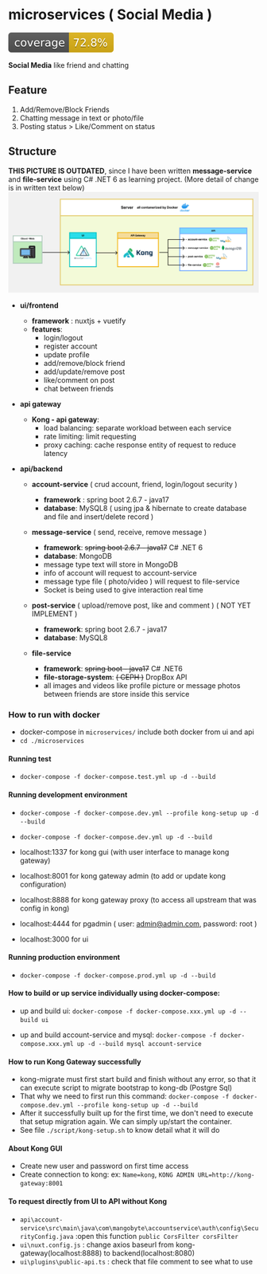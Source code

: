 # microservices ( Social Media )

![structure](.github/badges/jacoco.svg)

**Social Media** like friend and chatting

## Feature
1. Add/Remove/Block Friends
2. Chatting message in text or photo/file
3. Posting status > Like/Comment on status

## Structure

**THIS PICTURE IS OUTDATED**, since I have been written **message-service** and **file-service** using C# .NET 6 as learning project. (More detail 
of change is in written text below)
![structure](img/structure.png)

- **ui/frontend**
    - **framework** : nuxtjs + vuetify
    - **features**:
        - login/logout
        - register account
        - update profile
        - add/remove/block friend
        - add/update/remove post
        - like/comment on post
        - chat between friends

- **api gateway**
    - **Kong - api gateway**:
        - load balancing: separate workload between each service
        - rate limiting: limit requesting 
        - proxy caching: cache response entity of request to reduce latency

- **api/backend**
    - **account-service** ( crud account, friend, login/logout security )
        - **framework** : spring boot 2.6.7 - java17
        - **database**: MySQL8 ( using jpa & hibernate to create database and file and insert/delete record )
    - **message-service** ( send, receive, remove message )
        - **framework**: ~~spring boot 2.6.7 - java17~~  C# .NET 6
        - **database**: MongoDB
        - message type text will store in MongoDB
        - info of account will request to account-service
        - message type file ( photo/video ) will request to file-service
        - Socket is being used to give interaction real time
    
    - **post-service** ( upload/remove post, like and comment ) ( NOT YET IMPLEMENT )
        - **framework**: spring boot 2.6.7 - java17
        - **database**: MySQL8
    - **file-service**
        - **framework**: ~~spring boot - java17~~ C# .NET6
        - **file-storage-system**: ~~( CEPH )~~ DropBox API
        - all images and videos like profile picture or message photos between friends are store inside this service

### How to run with docker
- docker-compose in `microservices/` include both docker from ui and api
- `cd ./microservices`

#### Running test
- `docker-compose -f docker-compose.test.yml up -d --build`

#### Running development environment
- `docker-compose -f docker-compose.dev.yml --profile kong-setup up -d --build`
- `docker-compose -f docker-compose.dev.yml up -d --build`

- localhost:1337 for kong gui (with user interface to manage kong gateway)
- localhost:8001 for kong gateway admin (to add or update kong configuration)
- localhost:8888 for kong gateway proxy (to access all upstream that was config in kong)
- localhost:4444 for pgadmin ( user: admin@admin.com, password: root )
- localhost:3000 for ui

#### Running production environment
- `docker-compose -f docker-compose.prod.yml up -d --build`

#### How to build or up service individually using docker-compose:
- up and build ui: `docker-compose -f docker-compose.xxx.yml up -d --build ui`

- up and build account-service and mysql: `docker-compose -f docker-compose.xxx.yml up -d --build mysql account-service`

#### How to run Kong Gateway successfully
- kong-migrate must first start build and finish without any error, so that it can execute script to migrate bootstrap to kong-db (Postgre Sql)
- That why we need to first run this command: `docker-compose -f docker-compose.dev.yml --profile kong-setup up -d --build`
- After it successfully built up for the first time, we don't need to execute that setup migration again. We can simply up/start the container.
- See file `./script/kong-setup.sh` to know detail what it will do

#### About Kong GUI
- Create new user and password on first time access
- Create connection to kong: ex: `Name=kong`, `KONG ADMIN URL=http://kong-gateway:8001`

#### To request directly from UI to API without Kong
- `api\account-service\src\main\java\com\mangobyte\accountservice\auth\config\SecurityConfig.java` :open this function `public CorsFilter corsFilter`
- `ui\nuxt.config.js` : change axios baseurl from kong-gateway(localhost:8888) to backend(localhost:8080)
- `ui\plugins\public-api.ts` : check that file comment to see what to use
